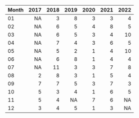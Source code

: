 |Month | 2017| 2018| 2019| 2020| 2021| 2022|
|:-----|----:|----:|----:|----:|----:|----:|
|01    |   NA|    3|    8|    3|    3|    4|
|02    |   NA|    6|    5|    4|    8|    5|
|03    |   NA|    6|    5|    3|    4|   10|
|04    |   NA|    7|    4|    3|    6|    5|
|05    |   NA|    5|    2|    1|    4|   10|
|06    |   NA|    6|    8|    1|    4|    4|
|07    |   NA|   11|    3|    3|    7|    8|
|08    |    2|    8|    3|    1|    5|    4|
|09    |    7|    7|    5|    3|    7|    3|
|10    |    5|    3|    4|    1|    6|    5|
|11    |    5|    4|   NA|    7|    6|   NA|
|12    |    3|    4|    5|    1|    3|   NA|
